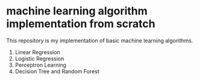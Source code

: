 # machine learning algorithm implementation from scratch
This repository is my implementation of basic machine learning algorithms.

1) Linear Regression
2) Logistic Regression
3) Perceptron Learning
4) Decision Tree and Random Forest
